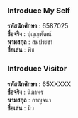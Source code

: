 ### Introduce My Self
**รหัสนักศึกษา**  : 6587025<br>
**ชื่อจริง** : ปุญญพัฒน์<br>
**นามสกุล** : สมประชา<br>
**ชื่อเล่น** : พิช<br>

### Introduce Visitor
**รหัสนักศึกษา**  : 65XXXXX<br>
**ชื่อจริง** : นิภาพร<br>
**นามสกุล** : กาญจนา<br>
**ชื่อเล่น** : มิว<br>